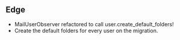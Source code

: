 Edge
----
* MailUserObserver refactored to call user.create_default_folders!
* Create the default folders for every user on the migration.